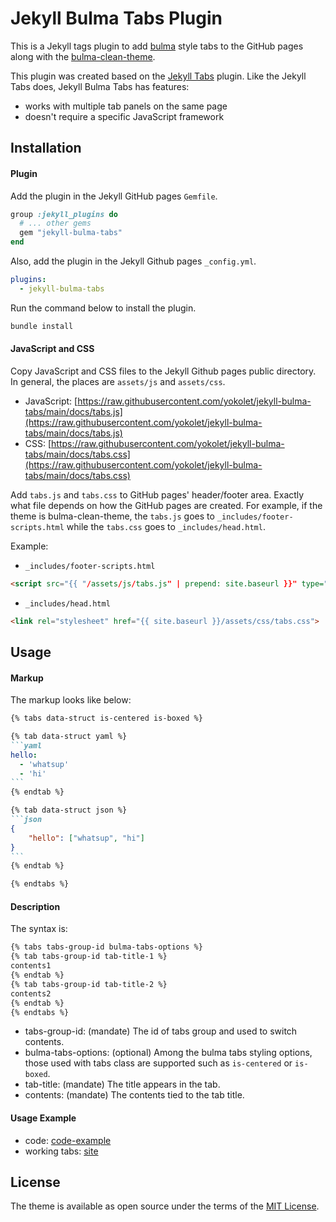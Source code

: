 # Jekyll Bulma Tabs Plugin

This is a Jekyll tags plugin to add [bulma](https://bulma.io/) style tabs to the GitHub pages
along with the [bulma-clean-theme](https://github.com/chrisrhymes/bulma-clean-theme).

This plugin was created based on the [Jekyll Tabs](https://github.com/Ovski4/jekyll-tabs) plugin.
Like the Jekyll Tabs does, Jekyll Bulma Tabs has features:
- works with multiple tab panels on the same page
- doesn't require a specific JavaScript framework

## Installation

#### Plugin

Add the plugin in the Jekyll GitHub pages `Gemfile`.
```ruby
group :jekyll_plugins do
  # ... other gems
  gem "jekyll-bulma-tabs"
end
```

Also, add the plugin in the Jekyll Github pages `_config.yml`.
```yml
plugins:
  - jekyll-bulma-tabs
```

Run the command below to install the plugin.
```bash
bundle install
```

#### JavaScript and CSS
Copy JavaScript and CSS files to the Jekyll Github pages public directory.
In general, the places are `assets/js` and `assets/css`.
- JavaScript: [https://raw.githubusercontent.com/yokolet/jekyll-bulma-tabs/main/docs/tabs.js](https://raw.githubusercontent.com/yokolet/jekyll-bulma-tabs/main/docs/tabs.js)
- CSS: [https://raw.githubusercontent.com/yokolet/jekyll-bulma-tabs/main/docs/tabs.css](https://raw.githubusercontent.com/yokolet/jekyll-bulma-tabs/main/docs/tabs.css)

Add `tabs.js` and `tabs.css` to  GitHub pages' header/footer area. Exactly what file depends on how the GitHub pages are
created. For example, if the theme is bulma-clean-theme, the `tabs.js` goes to `_includes/footer-scripts.html` while the
`tabs.css` goes to `_includes/head.html`.

Example:
- `_includes/footer-scripts.html`
```html
<script src="{{ "/assets/js/tabs.js" | prepend: site.baseurl }}" type="text/javascript"></script>
```
- `_includes/head.html`
```html
<link rel="stylesheet" href="{{ site.baseurl }}/assets/css/tabs.css">
```

## Usage

#### Markup
The markup looks like below:

````markdown
{% tabs data-struct is-centered is-boxed %}

{% tab data-struct yaml %}
```yaml
hello:
  - 'whatsup'
  - 'hi'
```
{% endtab %}

{% tab data-struct json %}
```json
{
    "hello": ["whatsup", "hi"]
}
```
{% endtab %}

{% endtabs %}
````

#### Description
The syntax is:
```markdown
{% tabs tabs-group-id bulma-tabs-options %}
{% tab tabs-group-id tab-title-1 %}
contents1
{% endtab %}
{% tab tabs-group-id tab-title-2 %}
contents2
{% endtab %}
{% endtabs %}
```

- tabs-group-id: (mandate) The id of tabs group and used to switch contents.
- bulma-tabs-options: (optional) Among the bulma tabs styling options, those used with tabs class are supported such as `is-centered` or `is-boxed`.
- tab-title: (mandate) The title appears in the tab.
- contents: (mandate) The contents tied to the tab title.

#### Usage Example

- code: [code-example](https://raw.githubusercontent.com/idealapt404/idealapt404.github.io-code/main/algo/others/2022-11-07-maximum-69-number.md)
- working tabs: [site](https://idealapt404.github.io/algo/others/2022-11-07-maximum-69-number)

## License

The theme is available as open source under the terms of the [MIT License](https://opensource.org/licenses/MIT).